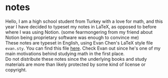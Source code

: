 # notes
Hello, I am a high school student from Turkey with a love for math, and this year I have decided to typeset my notes in LaTeX, as opposed to before where I was using Notion. (some fearmongering from my friend about Notion being proprietary software was enough to convince me)  
These notes are typeset in English, using Evan Chen's LaTeX style file `evan.sty`. You can find this file [here](https://github.com/vEnhance/dotfiles/blob/main/texmf/tex/latex/evan/evan.sty). Check Evan out since he's one of my main motivations behind studying math in the first place.  
Do not distribute these notes since the underlying books and study materials are more than likely protected by some kind of license or copyright.
